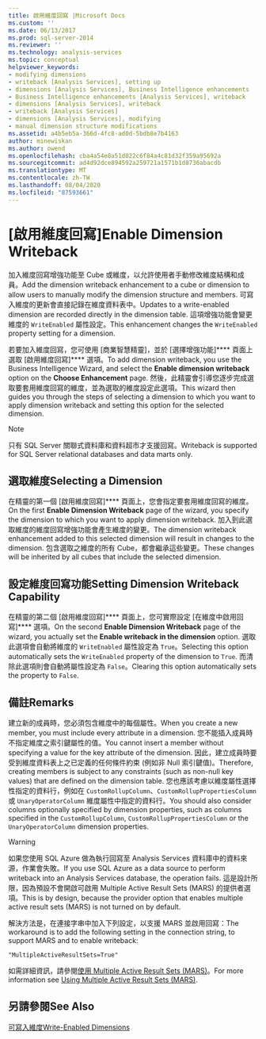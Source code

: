 ```yaml
---
title: 啟用維度回寫 |Microsoft Docs
ms.custom: ''
ms.date: 06/13/2017
ms.prod: sql-server-2014
ms.reviewer: ''
ms.technology: analysis-services
ms.topic: conceptual
helpviewer_keywords:
- modifying dimensions
- writeback [Analysis Services], setting up
- dimensions [Analysis Services], Business Intelligence enhancements
- Business Intelligence enhancements [Analysis Services], writeback
- dimensions [Analysis Services], writeback
- writeback [Analysis Services]
- dimensions [Analysis Services], modifying
- manual dimension structure modifications
ms.assetid: a4b5eb5a-366d-4fc8-ad0d-5bdb8e7b4163
author: minewiskan
ms.author: owend
ms.openlocfilehash: cba4a54e8a51d022c6f84a4c81d32f359a95692a
ms.sourcegitcommit: ad4d92dce894592a259721a1571b1d8736abacdb
ms.translationtype: MT
ms.contentlocale: zh-TW
ms.lasthandoff: 08/04/2020
ms.locfileid: "87593661"
---
```

# <a name="enable-dimension-writeback"></a><span data-ttu-id="a2822-102">[啟用維度回寫]</span><span class="sxs-lookup"><span data-stu-id="a2822-102">Enable Dimension Writeback</span></span>
  <span data-ttu-id="a2822-103">加入維度回寫增強功能至 Cube 或維度，以允許使用者手動修改維度結構和成員。</span><span class="sxs-lookup"><span data-stu-id="a2822-103">Add the dimension writeback enhancement to a cube or dimension to allow users to manually modify the dimension structure and members.</span></span> <span data-ttu-id="a2822-104">可寫入維度的更新會直接記錄在維度資料表中。</span><span class="sxs-lookup"><span data-stu-id="a2822-104">Updates to a write-enabled dimension are recorded directly in the dimension table.</span></span> <span data-ttu-id="a2822-105">這項增強功能會變更維度的 `WriteEnabled` 屬性設定。</span><span class="sxs-lookup"><span data-stu-id="a2822-105">This enhancement changes the `WriteEnabled` property setting for a dimension.</span></span>  
  
 <span data-ttu-id="a2822-106">若要加入維度回寫，您可使用 [商業智慧精靈]，並於 [選擇增強功能]\*\*\*\* 頁面上選取 [啟用維度回寫]\*\*\*\* 選項。</span><span class="sxs-lookup"><span data-stu-id="a2822-106">To add dimension writeback, you use the Business Intelligence Wizard, and select the **Enable dimension writeback** option on the **Choose Enhancement** page.</span></span> <span data-ttu-id="a2822-107">然後，此精靈會引導您逐步完成選取要套用維度回寫的維度，並為選取的維度設定此選項。</span><span class="sxs-lookup"><span data-stu-id="a2822-107">This wizard then guides you through the steps of selecting a dimension to which you want to apply dimension writeback and setting this option for the selected dimension.</span></span>  
  
> [!NOTE]  
>  <span data-ttu-id="a2822-108">只有 SQL Server 關聯式資料庫和資料超市才支援回寫。</span><span class="sxs-lookup"><span data-stu-id="a2822-108">Writeback is supported for SQL Server relational databases and data marts only.</span></span>  
  
## <a name="selecting-a-dimension"></a><span data-ttu-id="a2822-109">選取維度</span><span class="sxs-lookup"><span data-stu-id="a2822-109">Selecting a Dimension</span></span>  
 <span data-ttu-id="a2822-110">在精靈的第一個 [啟用維度回寫]\*\*\*\* 頁面上，您會指定要套用維度回寫的維度。</span><span class="sxs-lookup"><span data-stu-id="a2822-110">On the first **Enable Dimension Writeback** page of the wizard, you specify the dimension to which you want to apply dimension writeback.</span></span> <span data-ttu-id="a2822-111">加入到此選取維度的維度回寫增強功能會產生維度的變更。</span><span class="sxs-lookup"><span data-stu-id="a2822-111">The dimension writeback enhancement added to this selected dimension will result in changes to the dimension.</span></span> <span data-ttu-id="a2822-112">包含選取之維度的所有 Cube，都會繼承這些變更。</span><span class="sxs-lookup"><span data-stu-id="a2822-112">These changes will be inherited by all cubes that include the selected dimension.</span></span>  
  
## <a name="setting-dimension-writeback-capability"></a><span data-ttu-id="a2822-113">設定維度回寫功能</span><span class="sxs-lookup"><span data-stu-id="a2822-113">Setting Dimension Writeback Capability</span></span>  
 <span data-ttu-id="a2822-114">在精靈的第二個 [啟用維度回寫]\*\*\*\* 頁面上，您可實際設定 [在維度中啟用回寫]\*\*\*\* 選項。</span><span class="sxs-lookup"><span data-stu-id="a2822-114">On the second **Enable Dimension Writeback** page of the wizard, you actually set the **Enable writeback in the dimension** option.</span></span> <span data-ttu-id="a2822-115">選取此選項會自動將維度的 `WriteEnabled` 屬性設定為 `True`。</span><span class="sxs-lookup"><span data-stu-id="a2822-115">Selecting this option automatically sets the `WriteEnabled` property of the dimension to `True`.</span></span> <span data-ttu-id="a2822-116">而清除此選項則會自動將屬性設定為 `False`。</span><span class="sxs-lookup"><span data-stu-id="a2822-116">Clearing this option automatically sets the property to `False`.</span></span>  
  
## <a name="remarks"></a><span data-ttu-id="a2822-117">備註</span><span class="sxs-lookup"><span data-stu-id="a2822-117">Remarks</span></span>  
 <span data-ttu-id="a2822-118">建立新的成員時，您必須包含維度中的每個屬性。</span><span class="sxs-lookup"><span data-stu-id="a2822-118">When you create a new member, you must include every attribute in a dimension.</span></span> <span data-ttu-id="a2822-119">您不能插入成員時不指定維度之索引鍵屬性的值。</span><span class="sxs-lookup"><span data-stu-id="a2822-119">You cannot insert a member without specifying a value for the key attribute of the dimension.</span></span> <span data-ttu-id="a2822-120">因此，建立成員時要受到維度資料表上之已定義的任何條件約束 (例如非 Null 索引鍵值)。</span><span class="sxs-lookup"><span data-stu-id="a2822-120">Therefore, creating members is subject to any constraints (such as non-null key values) that are defined on the dimension table.</span></span> <span data-ttu-id="a2822-121">您也應該考慮以維度屬性選擇性指定的資料行，例如在 `CustomRollupColumn`、`CustomRollupPropertiesColumn` 或 `UnaryOperatorColumn` 維度屬性中指定的資料行。</span><span class="sxs-lookup"><span data-stu-id="a2822-121">You should also consider columns optionally specified by dimension properties, such as columns specified in the `CustomRollupColumn`, `CustomRollupPropertiesColumn` or the `UnaryOperatorColumn` dimension properties.</span></span>  
  
> [!WARNING]  
>  <span data-ttu-id="a2822-122">如果您使用 SQL Azure 做為執行回寫至 Analysis Services 資料庫中的資料來源，作業會失敗。</span><span class="sxs-lookup"><span data-stu-id="a2822-122">If you use SQL Azure as a data source to perform writeback into an Analysis Services database, the operation fails.</span></span> <span data-ttu-id="a2822-123">這是設計所限，因為預設不會開啟可啟用 Multiple Active Result Sets (MARS) 的提供者選項。</span><span class="sxs-lookup"><span data-stu-id="a2822-123">This is by design, because the provider option that enables multiple active result sets (MARS) is not turned on by default.</span></span>  
>   
>  <span data-ttu-id="a2822-124">解決方法是，在連接字串中加入下列設定，以支援 MARS 並啟用回寫：</span><span class="sxs-lookup"><span data-stu-id="a2822-124">The workaround is to add the following setting in the connection string, to support MARS and to enable writeback:</span></span>  
>   
>  `"MultipleActiveResultSets=True"`  
>   
>  <span data-ttu-id="a2822-125">如需詳細資訊，請參閱[使用 Multiple Active Result Sets &#40;MARS&#41;](../../relational-databases/native-client/features/using-multiple-active-result-sets-mars.md)。</span><span class="sxs-lookup"><span data-stu-id="a2822-125">For more information see [Using Multiple Active Result Sets &#40;MARS&#41;](../../relational-databases/native-client/features/using-multiple-active-result-sets-mars.md).</span></span>  
  
## <a name="see-also"></a><span data-ttu-id="a2822-126">另請參閱</span><span class="sxs-lookup"><span data-stu-id="a2822-126">See Also</span></span>  
 [<span data-ttu-id="a2822-127">可寫入維度</span><span class="sxs-lookup"><span data-stu-id="a2822-127">Write-Enabled Dimensions</span></span>](../multidimensional-models-olap-logical-dimension-objects/write-enabled-dimensions.md)  
  
  

